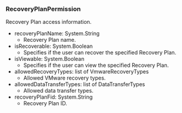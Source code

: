 ### RecoveryPlanPermission
Recovery Plan access information.

- recoveryPlanName: System.String
  - Recovery Plan name.
- isRecoverable: System.Boolean
  - Specifies if the user can recover the specified Recovery Plan.
- isViewable: System.Boolean
  - Specifies if the user can view the specified Recovery Plan.
- allowedRecoveryTypes: list of VmwareRecoveryTypes
  - Allowed VMware recovery types.
- allowedDataTransferTypes: list of DataTransferTypes
  - Allowed data transfer types.
- recoveryPlanFid: System.String
  - Recovery Plan ID.
